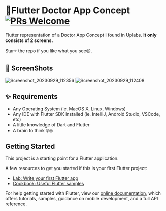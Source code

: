 # 🛫Flutter Doctor App Concept [![PRs Welcome](https://img.shields.io/badge/PRs-welcome-brightgreen.svg?style=flat-square)](http://makeapullrequest.com)

Flutter representation of a Doctor App Concept I found in Uplabs.
**It only consists of 2 screens.**

Star⭐ the repo if you like what you see😉.

## 📸 ScreenShots
![Screenshot_20230929_112356](https://github.com/diprupareliya/doctor-app-UI/assets/75715011/60d1275d-eedd-4142-96a9-2c0364e56696)
![Screenshot_20230929_112408](https://github.com/diprupareliya/doctor-app-UI/assets/75715011/a721d5e1-2ffb-43c4-9b2c-2cdfd1a7cba9)

## ✨ Requirements
* Any Operating System (ie. MacOS X, Linux, Windows)
* Any IDE with Flutter SDK installed (ie. IntelliJ, Android Studio, VSCode, etc)
* A little knowledge of Dart and Flutter
* A brain to think 🤓🤓

## Getting Started

This project is a starting point for a Flutter application.

A few resources to get you started if this is your first Flutter project:

- [Lab: Write your first Flutter app](https://flutter.io/docs/get-started/codelab)
- [Cookbook: Useful Flutter samples](https://flutter.io/docs/cookbook)

For help getting started with Flutter, view our
[online documentation](https://flutter.io/docs), which offers tutorials,
samples, guidance on mobile development, and a full API reference.

